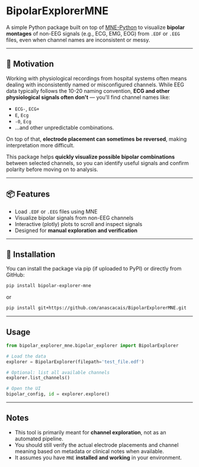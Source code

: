 # BipolarExplorerMNE

A simple Python package built on top of [MNE-Python](https://mne.tools) to visualize **bipolar montages** of non-EEG signals (e.g., ECG, EMG, EOG) from `.EDF` or `.EEG` files, even when channel names are inconsistent or messy.

---

## 🚀 Motivation

Working with physiological recordings from hospital systems often means dealing with inconsistently named or misconfigured channels. While EEG data typically follows the 10-20 naming convention, **ECG and other physiological signals often don't** — you'll find channel names like:

- `ECG-`, `ECG+`
- `E`, `Ecg`
- `-0`, `Ecg`
- ...and other unpredictable combinations.

On top of that, **electrode placement can sometimes be reversed**, making interpretation more difficult.

This package helps **quickly visualize possible bipolar combinations** between selected channels, so you can identify useful signals and confirm polarity before moving on to analysis.

---

## 📦 Features

- Load `.EDF` or `.EEG` files using MNE
- Visualize bipolar signals from non-EEG channels
- Interactive (plotly) plots to scroll and inspect signals
- Designed for **manual exploration and verification**

---

## 🔧 Installation

You can install the package via pip (if uploaded to PyPI) or directly from GitHub:

```bash
pip install bipolar-explorer-mne
```

or

```bash
pip install git+https://github.com/anascacais/BipolarExplorerMNE.git
```

---

## Usage

```python
from bipolar_explorer_mne.bipolar_explorer import BipolarExplorer

# Load the data
explorer = BipolarExplorer(filepath='test_file.edf')

# Optional: list all available channels
explorer.list_channels()

# Open the UI
bipolar_config, id = explorer.explore()
```

---

## Notes

- This tool is primarily meant for **channel exploration**, not as an automated pipeline.
- You should still verify the actual electrode placements and channel meaning based on metadata or clinical notes when available.
- It assumes you have `MNE` **installed and working** in your environment.
